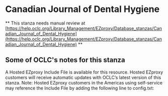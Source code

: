 # Canadian Journal of Dental Hygiene
** This stanza needs manual review at [https://help.oclc.org/Library_Management/EZproxy/Database_stanzas/Canadian_Journal_of_Dental_Hygiene](https://help.oclc.org/Library_Management/EZproxy/Database_stanzas/Canadian_Journal_of_Dental_Hygiene) **

## Some of OCLC's notes for this stanza

A Hosted EZproxy Include File is available for this resource. Hosted EZproxy customers will receive automatic updates with OCLC&rsquo;s latest version of this stanza. Note: Hosted EZproxy customers in the Americas using self-service may reference the Include File by adding the following line to config.txt:

&nbsp;

&nbsp;
